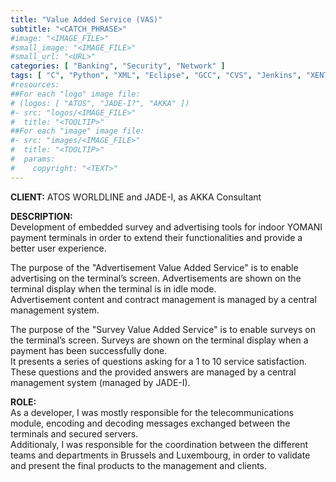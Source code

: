 ```yaml
---
title: "Value Added Service (VAS)"
subtitle: "<CATCH_PHRASE>"
#image: "<IMAGE_FILE>"
#small_image: "<IMAGE_FILE>"
#small_url: "<URL>"
categories: [ "Banking", "Security", "Network" ]
tags: [ "C", "Python", "XML", "Eclipse", "GCC", "CVS", "Jenkins", "XENTA", "YOMANI", "Agile", "Linux" ]
#resources:
##For each "logo" image file:
# (logos: [ "ATOS", "JADE-I?", "AKKA" ])
#- src: "logos/<IMAGE_FILE>"
#  title: "<TOOLTIP>"
##For each "image" image file:
#- src: "images/<IMAGE_FILE>"
#  title: "<TOOLTIP>"
#  params:
#    copyright: "<TEXT>"
---
```


<b>CLIENT:</b> ATOS WORLDLINE and JADE-I, as AKKA Consultant<br>

<b>DESCRIPTION:</b><br>
Development of embedded survey and advertising tools for indoor YOMANI payment terminals in order to extend their functionalities and provide a better user experience.<br>

The purpose of the "Advertisement Value Added Service" is to enable advertising on the terminal’s screen. Advertisements are shown on the terminal display when the terminal is in idle mode.<br>
Advertisement content and contract management is managed by a central management system.<br>

The purpose of the "Survey Value Added Service" is to enable surveys on the terminal’s screen. Surveys are shown on the terminal display when a payment has been successfully done.<br>
It presents a series of questions asking for a 1 to 10 service satisfaction. These questions and the provided answers are managed by a central management system (managed by JADE-I).<br>

<b>ROLE:</b><br>
As a developer, I was mostly responsible for the telecommunications module, encoding and decoding messages exchanged between the terminals and secured servers.<br>
Additionaly, I was responsible for the coordination between the different teams and departments in Brussels and Luxembourg, in order to validate and present the final products to the management and clients.<br>
